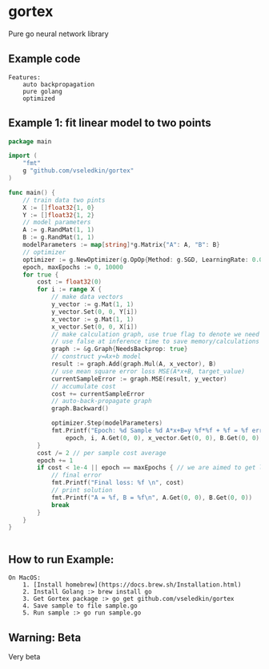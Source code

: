 # gortex

Pure go neural network library

## Example code
    
    Features: 
        auto backpropagation
        pure golang
        optimized

## Example 1: fit linear model to two points
```go
package main

import (
	"fmt"
	g "github.com/vseledkin/gortex"
)

func main() {
	// train data two pints
	X := []float32{1, 0}
	Y := []float32{1, 2}
	// model parameters
	A := g.RandMat(1, 1)
	B := g.RandMat(1, 1)
	modelParameters := map[string]*g.Matrix{"A": A, "B": B}
	// optimizer
	optimizer := g.NewOptimizer(g.OpOp{Method: g.SGD, LearningRate: 0.01})
	epoch, maxEpochs := 0, 10000
	for true {
		cost := float32(0)
		for i := range X {
			// make data vectors
			y_vector := g.Mat(1, 1)
			y_vector.Set(0, 0, Y[i])
			x_vector := g.Mat(1, 1)
			x_vector.Set(0, 0, X[i])
			// make calculation graph, use true flag to denote we need to maintain back-propagation graph to use graph.Backward() later
			// use false at inference time to save memory/calculations
			graph := &g.Graph{NeedsBackprop: true}
			// construct y=Ax+b model
			result := graph.Add(graph.Mul(A, x_vector), B)
			// use mean square error loss MSE(A*x+B, target_value)
			currentSampleError := graph.MSE(result, y_vector)
			// accumulate cost
			cost += currentSampleError
			// auto-back-propagate graph
			graph.Backward()

			optimizer.Step(modelParameters)
			fmt.Printf("Epoch: %d Sample %d A*x+B=y %f*%f + %f = %f error=%f\n",
				epoch, i, A.Get(0, 0), x_vector.Get(0, 0), B.Get(0, 0), result.Get(0, 0), currentSampleError)
		}
		cost /= 2 // per sample cost average
		epoch += 1
		if cost < 1e-4 || epoch == maxEpochs { // we are aimed to get low absolute error value
			// final error
			fmt.Printf("Final loss: %f \n", cost)
			// print solution
			fmt.Printf("A = %f, B = %f\n", A.Get(0, 0), B.Get(0, 0))
			break
		}
	}
}



```
## How to run Example:
    On MacOS:
        1. [Install homebrew](https://docs.brew.sh/Installation.html)
        2. Install Golang :> brew install go
        3. Get Gortex package :> go get github.com/vseledkin/gortex
        4. Save sample to file sample.go
        5. Run sample :> go run sample.go

## Warning: Beta

Very beta




